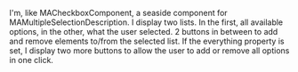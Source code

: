 I'm, like MACheckboxComponent, a seaside component for MAMultipleSelectionDescription. I display two lists. In the first, all available options, in the other, what the user selected. 2 buttons in between to add and remove elements to/from the selected list. If the everything property is set, I display two more buttons to allow the user to add or remove all options in one click.